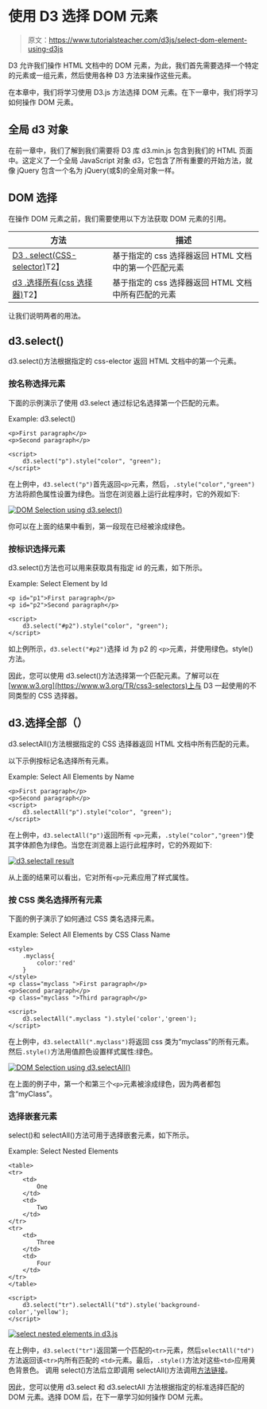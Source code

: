 # 使用 D3 选择 DOM 元素

> 原文：<https://www.tutorialsteacher.com/d3js/select-dom-element-using-d3js>

D3 允许我们操作 HTML 文档中的 DOM 元素，为此，我们首先需要选择一个特定的元素或一组元素，然后使用各种 D3 方法来操作这些元素。

在本章中，我们将学习使用 D3.js 方法选择 DOM 元素。在下一章中，我们将学习如何操作 DOM 元素。

## 全局 d3 对象

在前一章中，我们了解到我们需要将 D3 库 d3.min.js 包含到我们的 HTML 页面中。这定义了一个全局 JavaScript 对象 d3，它包含了所有重要的开始方法，就像 jQuery 包含一个名为 jQuery(或$)的全局对象一样。

## DOM 选择

在操作 DOM 元素之前，我们需要使用以下方法获取 DOM 元素的引用。

| 方法 | 描述 |
| --- | --- |
| [D3 . select(CSS-selector)](#d3.select)T2】 | 基于指定的 css 选择器返回 HTML 文档中的第一个匹配元素 |
| [d3 .选择所有(css 选择器)](#d3.selectall)T2】 | 基于指定的 css 选择器返回 HTML 文档中所有匹配的元素 |

让我们说明两者的用法。

## d3.select()

d3.select()方法根据指定的 css-elector 返回 HTML 文档中的第一个元素。

### 按名称选择元素

下面的示例演示了使用 d3.select 通过标记名选择第一个匹配的元素。

Example: d3.select()

```
<p>First paragraph</p>
<p>Second paragraph</p>

<script>
    d3.select("p").style("color", "green");
</script>
```

在上例中，`d3.select("p")`首先返回`<p>`元素，然后，`.style("color","green")`方法将颜色属性设置为绿色。当您在浏览器上运行此程序时，它的外观如下:

[![DOM Selection using d3.select()](img/35b9bb95f61fb9bf4b74de34058c8f36.png)](../../Content/images/d3js/d3js-dom1.png)

你可以在上面的结果中看到，第一段现在已经被涂成绿色。

### 按标识选择元素

d3.select()方法也可以用来获取具有指定 id 的元素，如下所示。

Example: Select Element by Id

```
<p id="p1">First paragraph</p>
<p id="p2">Second paragraph</p>

<script>
    d3.select("#p2").style("color", "green");
</script>
```

如上例所示，`d3.select("#p2")`选择 id 为 p2 的 `<p>`元素，并使用绿色。style()方法。

因此，您可以使用 d3.select()方法选择第一个匹配元素。了解可以在[www.w3.org](https://www.w3.org/TR/css3-selectors)上与 D3 一起使用的不同类型的 CSS 选择器。

## d3.选择全部（）

d3.selectAll()方法根据指定的 CSS 选择器返回 HTML 文档中所有匹配的元素。

以下示例按标记名选择所有元素。

Example: Select All Elements by Name

```
<p>First paragraph</p>
<p>Second paragraph</p>
<script>
    d3.selectAll("p").style("color", "green");
</script>
```

在上例中，`d3.selectAll("p")`返回所有 `<p>`元素，`.style("color","green")`使其字体颜色为绿色。当您在浏览器上运行此程序时，它的外观如下:

[![d3.selectall result](img/be4caebee3876944941c8c801acec431.png)](../../Content/images/d3js/d3js-dom3.png)

从上面的结果可以看出，它对所有`<p>`元素应用了样式属性。

### 按 CSS 类名选择所有元素

下面的例子演示了如何通过 CSS 类名选择元素。

Example: Select All Elements by CSS Class Name

```
<style>
    .myclass{
        color:'red'
    }
</style>
<p class="myclass ">First paragraph</p>
<p>Second paragraph</p>
<p class="myclass ">Third paragraph</p>

<script>
    d3.selectAll(".myclass ").style('color','green');
</script>
```

在上例中，`d3.selectAll(".myclass")`将返回 css 类为“myclass”的所有元素。然后`.style()`方法用值颜色设置样式属性:绿色。

[![DOM Selection using d3.selectAll()](img/f9c681a6cbf08798cf3b4de2dee27fd2.png)](../../Content/images/d3js/d3js-dom4.png)

在上面的例子中，第一个和第三个`<p>`元素被涂成绿色，因为两者都包含“myClass”。

### 选择嵌套元素

select()和 selectAll()方法可用于选择嵌套元素，如下所示。

Example: Select Nested Elements

```
<table>
<tr>
    <td>
        One
    </td>
    <td>
        Two
    </td>
</tr>
<tr>
    <td>
        Three
    </td>
    <td>
        Four
    </td>
</tr>
</table>

<script>
    d3.select("tr").selectAll("td").style('background-color','yellow');
</script> 
```

[![select nested elements in d3.js](img/f3ae0a157d4c42cead7549e1b44e1c33.png)](../../Content/images/d3js/d3js-dom5.png)

在上例中，`d3.select("tr")`返回第一个匹配的`<tr>`元素，然后`selectAll("td")`方法返回该`<tr>`内所有匹配的 `<td>`元素。最后，`.style()`方法对这些`<td>`应用黄色背景色。 调用 select()方法后立即调用 selectAll()方法调用[方法链接](/d3js/method-chaining-in-d3js "Method chaining in D3")。

因此，您可以使用 d3.select 和 d3.selectAll 方法根据指定的标准选择匹配的 DOM 元素。选择 DOM 后，在下一章学习如何操作 DOM 元素。